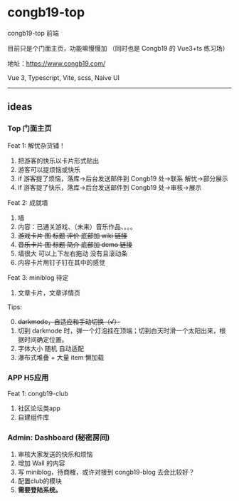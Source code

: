 # congb19-top

congb19-top 前端

目前只是个门面主页，功能嘛慢慢加
（同时也是 Congb19 的 Vue3+ts 练习场）

地址：https://www.congb19.com/

Vue 3, Typescript, Vite, scss, Naive UI

---

## ideas

### Top 门面主页


Feat 1: 解忧杂货铺！

1. 把游客的快乐以卡片形式贴出
2. 游客可以提烦恼或快乐
3. if 游客提了烦恼，落库->后台发送邮件到 Congb19 处->联系 解忧->部分展示
4. if 游客提了快乐，落库->后台发送邮件到 Congb19 处->审核->展示

Feat 2: 成就墙

1. 墙
2. 内容：已通关游戏、（未来）音乐作品、。。。
3. ~~游戏卡片 图 标题 评价 底部加 wiki 链接~~
4. ~~音乐卡片 图 标题 简介 底部加 demo 链接~~
5. 墙很大 可以上下左右拖动 没有且滚动条
6. 内容卡片用钉子钉在其中的感觉

Feat 3: miniblog 待定

1. 文章卡片，文章详情页

Tips:

0. ~~darkmode，自适应和手动切换（√）~~
1. 切到 darkmode 时，弹一个灯泡挂在顶端；切到白天时滑一个太阳出来，根据时间确定位置。
2. 字体大小 随机 自动适配
3. 瀑布式堆叠 + 大量 item 懒加载

### APP H5应用

Feat 1: congb19-club

1. 社区论坛类app
2. 自建组件库

### Admin: Dashboard (秘密房间)

1. 审核大家发送的快乐和烦恼
2. 增加 Wall 的内容
3. 写 miniblog，待商榷，或许对接到 congb19-blog 去会比较好？
4. 配置club的模块
5. **需要登陆系统。**